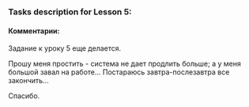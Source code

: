 ### Tasks description for Lesson 5:

#### Комментарии:

Задание к уроку 5 еще делается.

Прошу меня простить - система не дает продлить больше; а у меня большой завал на работе...
Постараюсь завтра-послезавтра все закончить...

Спасибо.

